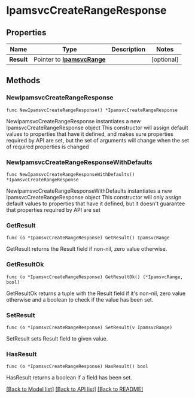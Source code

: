 # IpamsvcCreateRangeResponse

## Properties

Name | Type | Description | Notes
------------ | ------------- | ------------- | -------------
**Result** | Pointer to [**IpamsvcRange**](IpamsvcRange.md) |  | [optional] 

## Methods

### NewIpamsvcCreateRangeResponse

`func NewIpamsvcCreateRangeResponse() *IpamsvcCreateRangeResponse`

NewIpamsvcCreateRangeResponse instantiates a new IpamsvcCreateRangeResponse object
This constructor will assign default values to properties that have it defined,
and makes sure properties required by API are set, but the set of arguments
will change when the set of required properties is changed

### NewIpamsvcCreateRangeResponseWithDefaults

`func NewIpamsvcCreateRangeResponseWithDefaults() *IpamsvcCreateRangeResponse`

NewIpamsvcCreateRangeResponseWithDefaults instantiates a new IpamsvcCreateRangeResponse object
This constructor will only assign default values to properties that have it defined,
but it doesn't guarantee that properties required by API are set

### GetResult

`func (o *IpamsvcCreateRangeResponse) GetResult() IpamsvcRange`

GetResult returns the Result field if non-nil, zero value otherwise.

### GetResultOk

`func (o *IpamsvcCreateRangeResponse) GetResultOk() (*IpamsvcRange, bool)`

GetResultOk returns a tuple with the Result field if it's non-nil, zero value otherwise
and a boolean to check if the value has been set.

### SetResult

`func (o *IpamsvcCreateRangeResponse) SetResult(v IpamsvcRange)`

SetResult sets Result field to given value.

### HasResult

`func (o *IpamsvcCreateRangeResponse) HasResult() bool`

HasResult returns a boolean if a field has been set.


[[Back to Model list]](../README.md#documentation-for-models) [[Back to API list]](../README.md#documentation-for-api-endpoints) [[Back to README]](../README.md)



